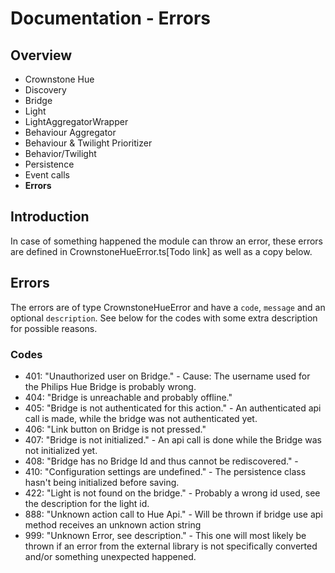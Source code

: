 # Documentation - Errors
## Overview
 - Crownstone Hue  
 - Discovery
 - Bridge
 - Light 
 - LightAggregatorWrapper
 - Behaviour Aggregator 
 - Behaviour & Twilight Prioritizer 
 - Behavior/Twilight 
 - Persistence 
 - Event calls
 - **Errors**

## Introduction
In case of something happened the module can throw an error, these errors are defined in CrownstoneHueError.ts[Todo link] as well as a copy below.
 
## Errors 
The errors are of type CrownstoneHueError and have a `code`, `message` and an optional `description`.
See below for the codes with some extra description for possible reasons.
### Codes
- 401: "Unauthorized user on Bridge." - Cause: The username used for the Philips Hue Bridge is probably wrong.
- 404: "Bridge is unreachable and probably offline."
- 405: "Bridge is not authenticated for this action." - An authenticated api call is made, while the bridge was not authenticated yet.  
- 406: "Link button on Bridge is not pressed." 
- 407: "Bridge is not initialized." - An api call is done while the Bridge was not initialized yet.
- 408: "Bridge has no Bridge Id and thus cannot be rediscovered." - 
- 410: "Configuration settings are undefined." - The persistence class hasn't being initialized before saving. 
- 422: "Light is not found on the bridge." - Probably a wrong id used, see the description for the light id.
- 888: "Unknown action call to Hue Api." - Will be thrown if bridge use api method receives an unknown action string
-  999: "Unknown Error, see description." - This one will most likely be thrown if an error from the external library is not specifically converted and/or something unexpected happened.